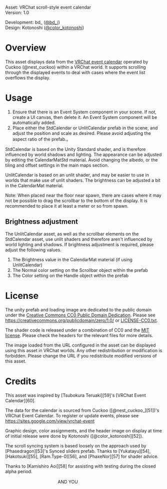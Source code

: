 Asset: VRChat scroll-style event calendar<br>
Version: 1.0<br>

Development: bd_ ([@bd_j][1])<br>
Design: Kotonoshi ([@color_kotonoshi][2])

[1]: https://twitter.com/bd_j
[2]: https://twitter.com/color_kotonoshi

# Overview

This asset displays data from the [VRChat event calendar][10] operated by Cuckoo (@nest_cuckoo) within a VRChat world.
It supports scrolling through the displayed events to deal with cases where the event list overflows the display.

[10]: https://sites.google.com/view/vrchat-event

# Usage

1. Ensure that there is an Event System component in your scene. If not, create a UI canvas, then delete it. An Event System component will be automatically added.
2. Place either the StdCalendar or UnlitCalendar prefab in the scene, and adjust the position and
scale as desired. Please avoid adjusting the aspect ratio of the prefab.。

StdCalendar is based on the Unity Standard shader, and is therefore influenced by world shadows and lighting.
The appearance can be adjusted by editing the CalendarMatStd material.
Avoid changing the albedo, or the tiling and offset settings in the main maps section.

UnlitCalendar is based on an unlit shader, and may be easier to use in worlds that make use of unlit shaders.
The brightness can be adjusted a bit in the CalendarMat material.

Note: When placed near the floor near spawn, there are cases where it may not be possible to drag the
scrollbar to the bottom of the display. It is recommended to place it at least a meter or so from
spawn.

## Brightness adjustment

The UnlitCalendar asset, as well as the scrollbar elements on the StdCalendar asset, use unlit shaders
and therefore aren't influenced by world lighting and shadows. If brightness adjustment is required, please
adjust the following values.

1. The Brightness value in the CalendarMat material (if using UnlitCalendar)
2. The Normal color setting on the Scrollbar object within the prefab
3. The Color setting on the Handle object within the prefab

# License

The unity prefab and loading image are dedicated to the public domain under the [Creative Commons CC0 Public Domain Dedication][41].
Please see https://creativecommons.org/publicdomain/zero/1.0/ or [LICENSE-CC0.txt](LICENSE-CC0.txt).

The shader code is released under a combination of CC0 and the [MIT license][42]. Please check the headers for the relevant files for
more details.

The image loaded from the URL configured in the asset can be displayed using this asset
in VRChat worlds. Any other redistribution or modification is forbidden.
Please change the URL if you redistribute modified versions of this asset.

[41]: https://creativecommons.org/publicdomain/zero/1.0/deed.en
[42]: LICENSE-MIT.txt

# Credits

This asset was inspired by [Tsubokura Teruaki][59]'s [VRChat Event Calendar][60].

The data for the calendar is sourced from Cuckoo ([@nest_cuckoo_][51])'s VRChat Event Calendar.
To register or update events, please see https://sites.google.com/view/vrchat-event

Graphic design, color assignments, and the header image on display at time of initial release were done by Kotonoshi ([@color_kotonoshi][52]).

The scroll syncing system is based loosely on the approach used by [Phasedragon][53]'s Synced sliders prefab.
Thanks to [Yukatayu][54], [Hakotsuki][55], [Ram.Type-0][56], and [PhaxeNor][57] for shader advice.

Thanks to [Kamishiro Aoi][58] for assisting with testing during the closed alpha period.

　　　　　　　　　　　　AND YOU　　　　　
